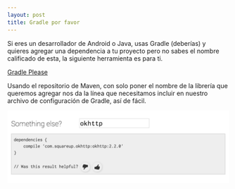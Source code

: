 ```yaml
---
layout: post
title: Gradle por favor  
---
```


Si eres un desarrollador de Android o Java, usas Gradle (deberías) y quieres agregar una dependencia a tu proyecto pero no sabes el nombre calificado de esta, la siguiente herramienta es para ti.

[Gradle Please](http://gradleplease.appspot.com/)

Usando el repositorio de Maven, con solo poner el nombre de la librería que queremos agregar nos da la línea que necesitamos incluir en nuestro archivo de configuración de Gradle, así de fácil.

![placeholder](/images/example_gradleplease.png "Example")
